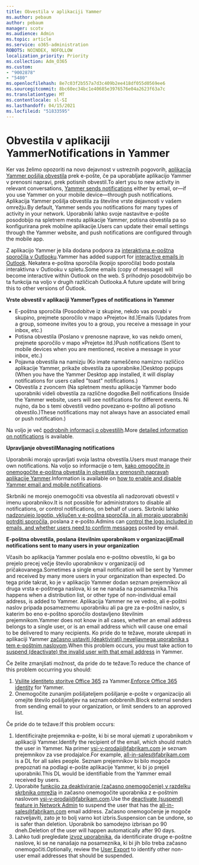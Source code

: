 ```yaml
---
title: Obvestila v aplikaciji Yammer
ms.author: pebaum
author: pebaum
manager: scotv
ms.audience: Admin
ms.topic: article
ms.service: o365-administration
ROBOTS: NOINDEX, NOFOLLOW
localization_priority: Priority
ms.collection: Adm_O365
ms.custom:
- "9002878"
- "5480"
ms.openlocfilehash: 8e7c03f2b557a7d3c409b2ee418df055d0569ee6
ms.sourcegitcommit: 8bc60ec34bc1e40685e3976576e04a2623f63a7c
ms.translationtype: MT
ms.contentlocale: sl-SI
ms.lasthandoff: 04/15/2021
ms.locfileid: "51833595"
---
```

# <a name="notifications-in-yammer"></a><span data-ttu-id="05da9-102">Obvestila v aplikaciji Yammer</span><span class="sxs-lookup"><span data-stu-id="05da9-102">Notifications in Yammer</span></span>

<span data-ttu-id="05da9-103">Ker vas želimo opozoriti na novo dejavnost v ustreznih pogovorih, [aplikacija Yammer pošilja obvestila](https://support.microsoft.com/en-gb/office/enable-or-disable-yammer-email-and-phone-notifications-93e530e0-189f-4768-8f28-7683d48cc996) prek e-pošte, če pa uporabljate aplikacijo Yammer v prenosni napravi, prek potisnih obvestil.</span><span class="sxs-lookup"><span data-stu-id="05da9-103">To alert you to new activity in relevant conversations, [Yammer sends notifications](https://support.microsoft.com/en-gb/office/enable-or-disable-yammer-email-and-phone-notifications-93e530e0-189f-4768-8f28-7683d48cc996) either by email, or—if you use Yammer on your mobile device—through push notifications.</span></span> <span data-ttu-id="05da9-104">Aplikacija Yammer pošilja obvestila za številne vrste dejavnosti v vašem omrežju.</span><span class="sxs-lookup"><span data-stu-id="05da9-104">By default, Yammer sends you notifications for many types of activity in your network.</span></span> <span data-ttu-id="05da9-105">Uporabniki lahko svoje nastavitve e-pošte posodobijo na spletnem mestu aplikacije Yammer, potisna obvestila pa so konfigurirana prek mobilne aplikacije.</span><span class="sxs-lookup"><span data-stu-id="05da9-105">Users can update their email settings through the Yammer website, and push notifications are configured through the mobile app.</span></span> 

<span data-ttu-id="05da9-106">Z aplikacijo Yammer je bila dodana podpora za [interaktivna e-poštna sporočila v Outlooku](https://techcommunity.microsoft.com/t5/outlook-blog/interactive-yammer-emails-in-outlook-on-the-web-are-here/ba-p/1209420).</span><span class="sxs-lookup"><span data-stu-id="05da9-106">Yammer has added support for [interactive emails in Outlook](https://techcommunity.microsoft.com/t5/outlook-blog/interactive-yammer-emails-in-outlook-on-the-web-are-here/ba-p/1209420).</span></span> <span data-ttu-id="05da9-107">Nekatera e-poštna sporočila (kopijo sporočila) bodo postala interaktivna v Outlooku v spletu.</span><span class="sxs-lookup"><span data-stu-id="05da9-107">Some emails (copy of message) will become interactive within Outlook on the web.</span></span> <span data-ttu-id="05da9-108">S prihodnjo posodobitvijo bo ta funkcija na voljo v drugih različicah Outlooka.</span><span class="sxs-lookup"><span data-stu-id="05da9-108">A future update will bring this to other versions of Outlook.</span></span>

<span data-ttu-id="05da9-109">**Vrste obvestil v aplikaciji Yammer**</span><span class="sxs-lookup"><span data-stu-id="05da9-109">**Types of notifications in Yammer**</span></span>

- <span data-ttu-id="05da9-110">E-poštna sporočila (Posodobitve iz skupine, nekdo vas povabi v skupino, prejmete sporočilo v mapo »Prejeto« itd.)</span><span class="sxs-lookup"><span data-stu-id="05da9-110">Emails (Updates from a group, someone invites you to a group, you receive a message in your inbox, etc.)</span></span>
- <span data-ttu-id="05da9-111">Potisna obvestila (Poslano v prenosne naprave, ko vas nekdo omeni, prejmete sporočilo v mapo »Prejeto« itd.)</span><span class="sxs-lookup"><span data-stu-id="05da9-111">Push notifications (Sent to mobile devices when you are mentioned, receive a message in your inbox, etc.)</span></span>
- <span data-ttu-id="05da9-112">Pojavna obvestila na namizju (Ko imate nameščeno namizno različico aplikacije Yammer, prikaže obvestila za uporabnike.)</span><span class="sxs-lookup"><span data-stu-id="05da9-112">Desktop popups (When you have the Yammer Desktop app installed, it will display notifications for users called "toast" notifications.)</span></span>
- <span data-ttu-id="05da9-113">Obvestila z zvoncem (Na spletnem mestu aplikacije Yammer bodo uporabniki videli obvestila za različne dogodke.</span><span class="sxs-lookup"><span data-stu-id="05da9-113">Bell notifications (Inside the Yammer website, users will see notifications for different events.</span></span> <span data-ttu-id="05da9-114">Ni nujno, da bo s temi obvestili vedno povezano e-poštno ali potisno obvestilo.)</span><span class="sxs-lookup"><span data-stu-id="05da9-114">These notifications may not always have an associated email or push notification.)</span></span>

<span data-ttu-id="05da9-115">Na voljo je več [podrobnih informacij o obvestilih](https://support.microsoft.com/en-gb/office/enable-or-disable-yammer-email-and-phone-notifications-93e530e0-189f-4768-8f28-7683d48cc996).</span><span class="sxs-lookup"><span data-stu-id="05da9-115">More [detailed information on notifications](https://support.microsoft.com/en-gb/office/enable-or-disable-yammer-email-and-phone-notifications-93e530e0-189f-4768-8f28-7683d48cc996) is available.</span></span>

<span data-ttu-id="05da9-116">**Upravljanje obvestil**</span><span class="sxs-lookup"><span data-stu-id="05da9-116">**Managing notifications**</span></span>

<span data-ttu-id="05da9-117">Uporabniki morajo upravljati svoja lastna obvestila.</span><span class="sxs-lookup"><span data-stu-id="05da9-117">Users must manage their own notifications.</span></span> <span data-ttu-id="05da9-118">Na voljo so informacije o tem, [kako omogočite in onemogočite e-poštna obvestila in obvestila v prenosnih napravah aplikacije Yammer](https://support.microsoft.com/en-gb/office/enable-or-disable-yammer-email-and-phone-notifications-93e530e0-189f-4768-8f28-7683d48cc996).</span><span class="sxs-lookup"><span data-stu-id="05da9-118">Information is available on [how to enable and disable Yammer email and mobile notifications](https://support.microsoft.com/en-gb/office/enable-or-disable-yammer-email-and-phone-notifications-93e530e0-189f-4768-8f28-7683d48cc996).</span></span> 

<span data-ttu-id="05da9-119">Skrbniki ne morejo onemogočiti vsa obvestila ali nadzorovati obvestil v imenu uporabnikov.</span><span class="sxs-lookup"><span data-stu-id="05da9-119">It is not possible for administrators to disable all notifications, or control notifications, on behalf of users.</span></span> <span data-ttu-id="05da9-120">Skrbniki lahko [nadzorujejo logotip, vključen v e-poštna sporočila, in ali morajo uporabniki potrditi sporočila,](https://docs.microsoft.com/yammer/configure-your-yammer-network/configure-email-and-yammer) poslana z e-pošto.</span><span class="sxs-lookup"><span data-stu-id="05da9-120">Admins can [control the logo included in emails, and whether users need to confirm messages](https://docs.microsoft.com/yammer/configure-your-yammer-network/configure-email-and-yammer) posted by email.</span></span>

<span data-ttu-id="05da9-121">**E-poštna obvestila, poslana številnim uporabnikom v organizaciji**</span><span class="sxs-lookup"><span data-stu-id="05da9-121">**Email notifications sent to many users in your organization**</span></span>

<span data-ttu-id="05da9-122">Včasih bo aplikacija Yammer poslala eno e-poštno obvestilo, ki ga bo prejelo precej večje število uporabnikov v organizaciji od pričakovanega.</span><span class="sxs-lookup"><span data-stu-id="05da9-122">Sometimes a single email notification will be sent by Yammer and received by many more users in your organization than expected.</span></span> <span data-ttu-id="05da9-123">Do tega pride takrat, ko je v aplikacijo Yammer dodan seznam prejemnikov ali druga vrsta e-poštnega naslova, ki se ne nanaša na posameznika.</span><span class="sxs-lookup"><span data-stu-id="05da9-123">This happens when a distribution list, or other type of non-individual email address, is added to Yammer.</span></span> <span data-ttu-id="05da9-124">Aplikacija Yammer ne ve vedno, ali e-poštni naslov pripada posameznemu uporabniku ali pa gre za e-poštni naslov, s katerim bo eno e-poštno sporočilo dostavljeno številnim prejemnikom.</span><span class="sxs-lookup"><span data-stu-id="05da9-124">Yammer does not know in all cases, whether an email address belongs to a single user, or is an email address which will cause one email to be delivered to many recipients.</span></span> <span data-ttu-id="05da9-125">Ko pride do te težave, morate ukrepati in aplikaciji Yammer [začasno ustaviti (deaktivirati) neveljavnega uporabnika s tem e-poštnim naslovom](https://docs.microsoft.com/yammer/manage-yammer-users/add-block-or-remove-users#remove-users).</span><span class="sxs-lookup"><span data-stu-id="05da9-125">When this problem occurs, you must take action to [suspend (deactivate) the invalid user with that email address](https://docs.microsoft.com/yammer/manage-yammer-users/add-block-or-remove-users#remove-users) in Yammer.</span></span> 

<span data-ttu-id="05da9-126">Če želite zmanjšati možnost, da pride do te težave:</span><span class="sxs-lookup"><span data-stu-id="05da9-126">To reduce the chance of this problem occurring you should:</span></span>

1. <span data-ttu-id="05da9-127">[Vsilite identiteto storitve Office 365](https://docs.microsoft.com/yammer/configure-your-yammer-network/enforce-office-365-identity) za Yammer.</span><span class="sxs-lookup"><span data-stu-id="05da9-127">[Enforce Office 365 identity](https://docs.microsoft.com/yammer/configure-your-yammer-network/enforce-office-365-identity) for Yammer.</span></span>
2. <span data-ttu-id="05da9-128">Onemogočite zunanjim pošiljateljem pošiljanje e-pošte v organizacijo ali omejite število pošiljateljev na seznam odobrenih.</span><span class="sxs-lookup"><span data-stu-id="05da9-128">Block external senders from sending email to your organization, or limit senders to an approved list.</span></span>

<span data-ttu-id="05da9-129">Če pride do te težave:</span><span class="sxs-lookup"><span data-stu-id="05da9-129">If this problem occurs:</span></span>

1. <span data-ttu-id="05da9-130">Identificirajte prejemnika e-pošte, ki bi se moral ujemati z uporabnikom v aplikaciji Yammer.</span><span class="sxs-lookup"><span data-stu-id="05da9-130">Identify the recipient of the email, which should match the user in Yammer.</span></span> <span data-ttu-id="05da9-131">Na primer vsi-v-prodaji@fabrikam.com je seznam prejemnikov za vse prodajalce.</span><span class="sxs-lookup"><span data-stu-id="05da9-131">For example, all-in-sales@fabrikam.com is a DL for all sales people.</span></span> <span data-ttu-id="05da9-132">Seznam prejemnikov bi bilo mogoče prepoznati na podlagi e-pošte aplikacije Yammer, ki bi jo prejeli uporabniki.</span><span class="sxs-lookup"><span data-stu-id="05da9-132">This DL would be identifiable from the Yammer email received by users.</span></span>
2. <span data-ttu-id="05da9-133">Uporabite [funkcijo za deaktiviranje (začasno onemogočenje) v razdelku skrbnika omrežja](https://docs.microsoft.com/yammer/manage-yammer-users/add-block-or-remove-users#remove-users) in začasno onemogočite uporabnika z e-poštnim naslovom vsi-v-prodaji@fabrikam.com.</span><span class="sxs-lookup"><span data-stu-id="05da9-133">Use the [deactivate (suspend) feature in Network Admin](https://docs.microsoft.com/yammer/manage-yammer-users/add-block-or-remove-users#remove-users) to suspend the user that has the all-in-sales@fabrikam.com email address.</span></span> <span data-ttu-id="05da9-134">Začasno onemogočenje je mogoče razveljaviti, zato je to bolj varno kot izbris.</span><span class="sxs-lookup"><span data-stu-id="05da9-134">Suspension can be undone, so is safer than deletion.</span></span> <span data-ttu-id="05da9-135">Uporabnik bo samodejno izbrisan po 90 dneh.</span><span class="sxs-lookup"><span data-stu-id="05da9-135">Deletion of the user will happen automatically after 90 days.</span></span>
3. <span data-ttu-id="05da9-136">Lahko tudi pregledate [izvoz uporabnika](https://docs.microsoft.com/yammer/manage-security-and-compliance/export-yammer-enterprise-data#ExportUsers), da identificirate druge e-poštne naslove, ki se ne nanašajo na posameznika, ki bi jih bilo treba začasno onemogočiti.</span><span class="sxs-lookup"><span data-stu-id="05da9-136">Optionally, review the [User Export](https://docs.microsoft.com/yammer/manage-security-and-compliance/export-yammer-enterprise-data#ExportUsers) to identify other non-user email addresses that should be suspended.</span></span>
